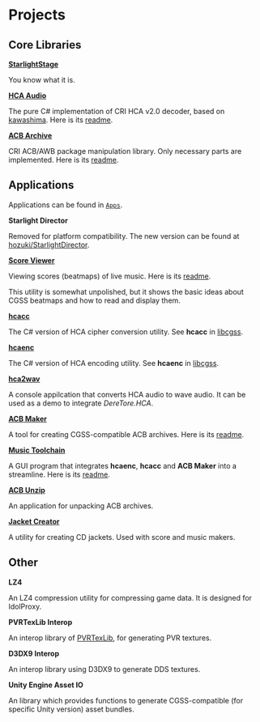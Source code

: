 # Projects

## Core Libraries

[**StarlightStage**](../Common/DereTore.Common.StarlightStage)

You know what it is.

[**HCA Audio**](../Exchange/DereTore.Exchange.Audio.HCA)

The pure C# implementation of CRI HCA v2.0 decoder, based on [kawashima](https://github.com/hozuki/kawashima).
Here is its [readme](../Exchange/DereTore.Exchange.Audio.HCA/README.md).

[**ACB Archive**](../Exchange/DereTore.Exchange.Archive.ACB)

CRI ACB/AWB package manipulation library. Only necessary parts are implemented. Here is its [readme](../Exchange/DereTore.Exchange.Archive.ACB/README.md).

## Applications

Applications can be found in [`Apps`](Apps).

**Starlight Director**

Removed for platform compatibility. The new version can be found at [hozuki/StarlightDirector](https://github.com/hozuki/StarlightDirector).

[**Score Viewer**](../Apps/ScoreViewer)

Viewing scores (beatmaps) of live music. Here is its [readme](../Apps/ScoreViewer/README.md).

This utility is somewhat unpolished, but it shows the basic ideas about CGSS beatmaps and how to read and display them.

[**hcacc**](../Apps/Hcacc)

The C# version of HCA cipher conversion utility. See **hcacc** in [libcgss](https://github.com/hozuki/libcgss).

[**hcaenc**](../Apps/Hcaenc)

The C# version of HCA encoding utility. See **hcaenc** in [libcgss](https://github.com/hozuki/libcgss).

[**hca2wav**](../Apps/Hca2Wav)

A console appilcation that converts HCA audio to wave audio. It can be used as a demo to integrate
*DereTore.HCA*.

[**ACB Maker**](../Apps/AcbMaker)

A tool for creating CGSS-compatible ACB archives. Here is its [readme](../Apps/AcbMaker/README.md).

[**Music Toolchain**](Apps/MusicToolchain)

A GUI program that integrates **hcaenc**, **hcacc** and **ACB Maker** into a streamline. Here
is its [readme](../Apps/MusicToolchain/README.md).

[**ACB Unzip**](../Apps/AcbUnzip)

An application for unpacking ACB archives.

[**Jacket Creator**](../Apps/JacketCreator)

A utility for creating CD jackets. Used with score and music makers.

## Other

**LZ4**

An LZ4 compression utility for compressing game data. It is designed for IdolProxy.

**PVRTexLib Interop**

An interop library of [PVRTexLib](https://community.imgtec.com/developers/powervr/graphics-sdk/), for generating PVR textures.

**D3DX9 Interop**

An interop library using D3DX9 to generate DDS textures.

**Unity Engine Asset IO**

An library which provides functions to generate CGSS-compatible (for specific Unity version) asset bundles.
